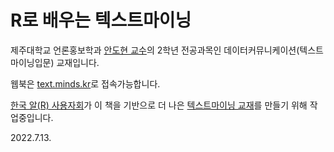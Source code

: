 # R로 배우는 텍스트마이닝

제주대학교 언론홍보학과 [안도현 교수](http://minds.kr)의 2학년 전공과목인 데이터커뮤니케이션(텍스트마이닝입문) 교재입니다. 

웹북은 [text.minds.kr](http://text.minds.kr)로 접속가능합니다. 

[한국 알(R) 사용자회](https://github.com/bit2r)가 이 책을 기반으로 더 나은 [텍스트마이닝 교재](https://github.com/bit2r/bitTA)를 만들기 위해 작업중입니다. 

2022.7.13.




